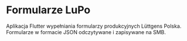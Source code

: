 # Formularze LuPo

Aplikacja Flutter wypełniania formularzy produkcyjnych Lüttgens Polska.\
Formularze w formacie JSON odczytywane i zapisywane na SMB.
